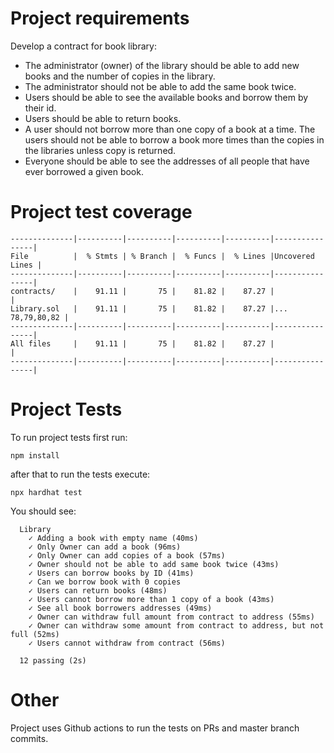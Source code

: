 # Project requirements
Develop a contract for book library:
- The administrator (owner) of the library should be able to add new books and the number of copies in the library.
- The administrator should not be able to add the same book twice.
- Users should be able to see the available books and borrow them by their id.
- Users should be able to return books.
- A user should not borrow more than one copy of a book at a time. The users should not be able to borrow a book more times than the copies in the libraries unless copy is returned.
- Everyone should be able to see the addresses of all people that have ever borrowed a given book.

# Project test coverage
```
--------------|----------|----------|----------|----------|----------------|
File          |  % Stmts | % Branch |  % Funcs |  % Lines |Uncovered Lines |
--------------|----------|----------|----------|----------|----------------|
contracts/    |    91.11 |       75 |    81.82 |    87.27 |                |
Library.sol   |    91.11 |       75 |    81.82 |    87.27 |... 78,79,80,82 |
--------------|----------|----------|----------|----------|----------------|
All files     |    91.11 |       75 |    81.82 |    87.27 |                |
--------------|----------|----------|----------|----------|----------------|
```

# Project Tests
 To run project tests first run:
```
npm install
```
after that to run the tests execute:
```
npx hardhat test
```
 You should see:
```
  Library
    ✓ Adding a book with empty name (40ms)
    ✓ Only Owner can add a book (96ms)
    ✓ Only Owner can add copies of a book (57ms)
    ✓ Owner should not be able to add same book twice (43ms)
    ✓ Users can borrow books by ID (41ms)
    ✓ Can we borrow book with 0 copies
    ✓ Users can return books (48ms)
    ✓ Users cannot borrow more than 1 copy of a book (43ms)
    ✓ See all book borrowers addresses (49ms)
    ✓ Owner can withdraw full amount from contract to address (55ms)
    ✓ Owner can withdraw some amount from contract to address, but not full (52ms)
    ✓ Users cannot withdraw from contract (56ms)

  12 passing (2s)
```
# Other
 Project uses Github actions to run the tests on PRs and master branch commits.